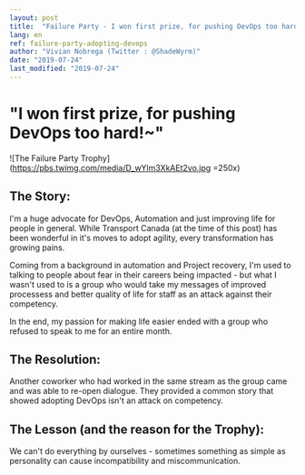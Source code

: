 ```yaml
---
layout: post
title:  "Failure Party - I won first prize, for pushing DevOps too hard!~"
lang: en
ref: failure-party-adopting-devops
author: "Vivian Nobrega (Twitter : @ShadeWyrm)"
date: "2019-07-24"
last_modified: "2019-07-24"
---
```


# "I won first prize, for pushing DevOps too hard!~"

![The Failure Party Trophy](https://pbs.twimg.com/media/D_wYlm3XkAEt2vo.jpg =250x)

## The Story:

I'm a huge advocate for DevOps, Automation and just improving life for people in general. While Transport Canada (at the time of this post) has been wonderful in it's moves to adopt agility, every transformation has growing pains.

Coming from a background in automation and Project recovery, I'm used to talking to people about fear in their careers being impacted - but what I wasn't used to is a group who would take my messages of improved processess and better quality of life for staff as an attack against their competency.

In the end, my passion for making life easier ended with a group who refused to speak to me for an entire month.

## The Resolution:

Another coworker who had worked in the same stream as the group came and was able to re-open dialogue. They provided a common story that showed adopting DevOps isn't an attack on competency.

## The Lesson (and the reason for the Trophy):

We can't do everything by ourselves - sometimes something as simple as personality can cause incompatibility and miscommunication.